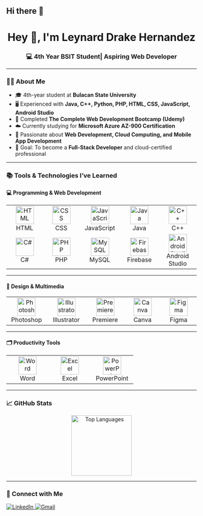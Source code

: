 ## Hi there 👋

<!--
**leydrake/leydrake** is a ✨ _special_ ✨ repository because its `README.md` (this file) appears on your GitHub profile.

Here are some ideas to get you started:

- 🔭 I’m currently working on ...
- 🌱 I’m currently learning ...
- 👯 I’m looking to collaborate on ...
- 🤔 I’m looking for help with ...
- 💬 Ask me about ...
- 📫 How to reach me: ...
- 😄 Pronouns: ...
- ⚡ Fun fact: ...
-->
<h1 align="center">Hey 👋, I'm Leynard Drake Hernandez</h1>
<h3 align="center">💻 4th Year BSIT Student| Aspiring Web Developer</h3>

---

### 👨‍🎓 About Me  
- 🎓 4th-year student at **Bulacan State University**  
- 🖥️ Experienced with **Java, C++, Python, PHP, HTML, CSS, JavaScript, Android Studio**  
- 📜 Completed **The Complete Web Development Bootcamp (Udemy)**  
- ☁️ Currently studying for **Microsoft Azure AZ-900 Certification**  
- 🌱 Passionate about **Web Development, Cloud Computing, and Mobile App Development**  
- 🎯 Goal: To become a **Full-Stack Developer** and cloud-certified professional  

---

### 📚 Tools & Technologies I’ve Learned   

#### 💻 Programming & Web Development  
<table align="center">
  <tr>
    <td align="center" width="96">
      <img src="https://cdn.jsdelivr.net/gh/devicons/devicon/icons/html5/html5-original.svg" width="48" height="48" alt="HTML" />
      <br>HTML
    </td>
    <td align="center" width="96">
      <img src="https://cdn.jsdelivr.net/gh/devicons/devicon/icons/css3/css3-original.svg" width="48" height="48" alt="CSS" />
      <br>CSS
    </td>
    <td align="center" width="96">
      <img src="https://cdn.jsdelivr.net/gh/devicons/devicon/icons/javascript/javascript-original.svg" width="48" height="48" alt="JavaScript" />
      <br>JavaScript
    </td>
    <td align="center" width="96">
      <img src="https://cdn.jsdelivr.net/gh/devicons/devicon/icons/java/java-original.svg" width="48" height="48" alt="Java" />
      <br>Java
    </td>
    <td align="center" width="96">
      <img src="https://cdn.jsdelivr.net/gh/devicons/devicon/icons/cplusplus/cplusplus-original.svg" width="48" height="48" alt="C++" />
      <br>C++
    </td>
  </tr>
  <tr>
    <td align="center" width="96">
      <img src="https://cdn.jsdelivr.net/gh/devicons/devicon/icons/csharp/csharp-original.svg" width="48" height="48" alt="C#" />
      <br>C#
    </td>
    <td align="center" width="96">
      <img src="https://cdn.jsdelivr.net/gh/devicons/devicon/icons/php/php-original.svg" width="48" height="48" alt="PHP" />
      <br>PHP
    </td>
    <td align="center" width="96">
      <img src="https://cdn.jsdelivr.net/gh/devicons/devicon/icons/mysql/mysql-original.svg" width="48" height="48" alt="MySQL" />
      <br>MySQL
    </td>
    <td align="center" width="96">
      <img src="https://cdn.jsdelivr.net/gh/devicons/devicon/icons/firebase/firebase-plain.svg" width="48" height="48" alt="Firebase" />
      <br>Firebase
    </td>
    <td align="center" width="96">
      <img src="https://cdn.jsdelivr.net/gh/devicons/devicon/icons/androidstudio/androidstudio-original.svg" width="48" height="48" alt="Android Studio" />
      <br>Android Studio
    </td>
  </tr>
</table>  

---

#### 🎨 Design & Multimedia  
<table align="center">
  <tr>
    <td align="center" width="96">
      <img src="https://cdn.jsdelivr.net/gh/devicons/devicon/icons/photoshop/photoshop-plain.svg" width="48" height="48" alt="Photoshop" />
      <br>Photoshop
    </td>
    <td align="center" width="96">
      <img src="https://cdn.jsdelivr.net/gh/devicons/devicon/icons/illustrator/illustrator-plain.svg" width="48" height="48" alt="Illustrator" />
      <br>Illustrator
    </td>
    <td align="center" width="96">
      <img src="https://cdn.jsdelivr.net/gh/devicons/devicon/icons/premierepro/premierepro-original.svg" width="48" height="48" alt="Premiere" />
      <br>Premiere
    </td>
    <td align="center" width="96">
      <img src="https://img.icons8.com/color/48/000000/canva.png" width="48" height="48" alt="Canva" />
      <br>Canva
    </td>
    <td align="center" width="96">
      <img src="https://cdn.jsdelivr.net/gh/devicons/devicon/icons/figma/figma-original.svg" width="48" height="48" alt="Figma" />
      <br>Figma
    </td>
  </tr>
</table>  

---

#### 🗂️ Productivity Tools  
<table align="center">
  <tr>
    <td align="center" width="96">
      <img src="https://img.icons8.com/color/48/000000/microsoft-word-2019--v2.png" width="48" height="48" alt="Word" />
      <br>Word
    </td>
    <td align="center" width="96">
      <img src="https://img.icons8.com/color/48/000000/microsoft-excel-2019--v2.png" width="48" height="48" alt="Excel" />
      <br>Excel
    </td>
    <td align="center" width="96">
      <img src="https://img.icons8.com/color/48/000000/microsoft-powerpoint-2019--v2.png" width="48" height="48" alt="PowerPoint" />
      <br>PowerPoint
    </td>
  </tr>
</table>  

---

### 📈 GitHub Stats  
<div align="center">
  <img src="https://github-readme-stats.vercel.app/api/top-langs/?username=leydrake&layout=compact&theme=tokyonight" alt="Top Languages" height="160" />
</div>

---

### 🔗 Connect with Me  
<p align="left">
  <a href="https://www.linkedin.com/in/leynard-drake-hernandez-b49ab8378/" target="_blank">
    <img src="https://img.shields.io/badge/LinkedIn-0A66C2?style=for-the-badge&logo=linkedin&logoColor=white" alt="LinkedIn"/>
  </a>
  <a href="https://mail.google.com/mail/?view=cm&fs=1&to=leynarddrakehernandez@gmail.com&su=SUBJECT&body=BODY">
    <img src="https://img.shields.io/badge/Gmail-D14836?style=for-the-badge&logo=gmail&logoColor=white" alt="Gmail"/>
  </a>
</p>
